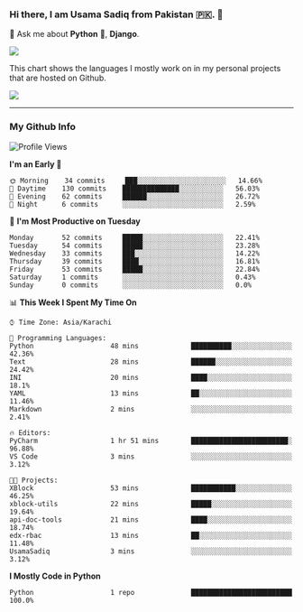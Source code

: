 ### Hi there, I am Usama Sadiq from Pakistan 🇵🇰. 👋

💬 Ask me about **Python** 🐍, **Django**. <!-- , Testing, Docker, Jenkins Automation, -->

<!--  
🗣 I love to talk about
  - Automating day-to-day stuff using Python
  - **Urdu Literature** 📚, **Anime** 💻, **Manga** 📜, **Light Novels** 📜, **Comics** 📱.  
-->

<img align="center" src="https://github-readme-stats.vercel.app/api?username=UsamaSadiq&custom_title=My Stats&show_icons=true&theme=dark&count_private=true&include_all_commits=true" />

This chart shows the languages I mostly work on in my personal projects that are hosted on Github.

<img align="center" src="https://github-readme-stats.vercel.app/api/top-langs/?username=UsamaSadiq&langs_count=10&layout=compact" />

--- 
### My Github Info
<!--START_SECTION:waka-->
![Profile Views](http://img.shields.io/badge/Profile%20Views-152-blue)

**I'm an Early 🐤** 

```text
🌞 Morning    34 commits     ███░░░░░░░░░░░░░░░░░░░░░░   14.66% 
🌆 Daytime    130 commits    ██████████████░░░░░░░░░░░   56.03% 
🌃 Evening    62 commits     ██████░░░░░░░░░░░░░░░░░░░   26.72% 
🌙 Night      6 commits      ░░░░░░░░░░░░░░░░░░░░░░░░░   2.59%

```
📅 **I'm Most Productive on Tuesday** 

```text
Monday       52 commits     █████░░░░░░░░░░░░░░░░░░░░   22.41% 
Tuesday      54 commits     █████░░░░░░░░░░░░░░░░░░░░   23.28% 
Wednesday    33 commits     ███░░░░░░░░░░░░░░░░░░░░░░   14.22% 
Thursday     39 commits     ████░░░░░░░░░░░░░░░░░░░░░   16.81% 
Friday       53 commits     █████░░░░░░░░░░░░░░░░░░░░   22.84% 
Saturday     1 commits      ░░░░░░░░░░░░░░░░░░░░░░░░░   0.43% 
Sunday       0 commits      ░░░░░░░░░░░░░░░░░░░░░░░░░   0.0%

```


📊 **This Week I Spent My Time On** 

```text
⌚︎ Time Zone: Asia/Karachi

💬 Programming Languages: 
Python                   48 mins             ██████████░░░░░░░░░░░░░░░   42.36% 
Text                     28 mins             ██████░░░░░░░░░░░░░░░░░░░   24.42% 
INI                      20 mins             ████░░░░░░░░░░░░░░░░░░░░░   18.1% 
YAML                     13 mins             ██░░░░░░░░░░░░░░░░░░░░░░░   11.46% 
Markdown                 2 mins              ░░░░░░░░░░░░░░░░░░░░░░░░░   2.41%

🔥 Editors: 
PyCharm                  1 hr 51 mins        ████████████████████████░   96.88% 
VS Code                  3 mins              ░░░░░░░░░░░░░░░░░░░░░░░░░   3.12%

🐱‍💻 Projects: 
XBlock                   53 mins             ███████████░░░░░░░░░░░░░░   46.25% 
xblock-utils             22 mins             █████░░░░░░░░░░░░░░░░░░░░   19.64% 
api-doc-tools            21 mins             ████░░░░░░░░░░░░░░░░░░░░░   18.74% 
edx-rbac                 13 mins             ██░░░░░░░░░░░░░░░░░░░░░░░   11.48% 
UsamaSadiq               3 mins              ░░░░░░░░░░░░░░░░░░░░░░░░░   3.12%

```

**I Mostly Code in Python** 

```text
Python                   1 repo              █████████████████████████   100.0%

```



<!--END_SECTION:waka-->
<!--
**UsamaSadiq/UsamaSadiq** is a ✨ _special_ ✨ repository because its `README.md` (this file) appears on your GitHub profile.

Here are some ideas to get you started:

- 🔭 I’m currently working on ...
- 🌱 I’m currently learning ...
- 👯 I’m looking to collaborate on ...
- 🤔 I’m looking for help with ...
- 📫 How to reach me: ...
- 😄 Pronouns: ...
- ⚡ Fun fact: ...
-->
